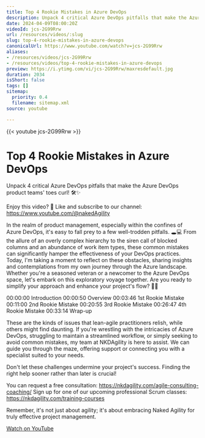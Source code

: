 ```yaml
---
title: Top 4 Rookie Mistakes in Azure DevOps
description: Unpack 4 critical Azure DevOps pitfalls that make the Azure DevOps product teams' toes curl! Enjoy this video?
date: 2024-04-09T08:00:20Z
videoId: jcs-2G99Rrw
url: /resources/videos/:slug
slug: top-4-rookie-mistakes-in-azure-devops
canonicalUrl: https://www.youtube.com/watch?v=jcs-2G99Rrw
aliases:
- /resources/videos/jcs-2G99Rrw
- /resources/videos/top-4-rookie-mistakes-in-azure-devops
preview: https://i.ytimg.com/vi/jcs-2G99Rrw/maxresdefault.jpg
duration: 2034
isShort: false
tags: []
sitemap:
  priority: 0.4
  filename: sitemap.xml
source: youtube

---
```


{{< youtube jcs-2G99Rrw >}}

# Top 4 Rookie Mistakes in Azure DevOps

Unpack 4 critical Azure DevOps pitfalls that make the Azure DevOps product teams' toes curl! 🛠️✨

Enjoy this video? 🔔 Like and subscribe to our channel: https://www.youtube.com/@nakedAgility

In the realm of product management, especially within the confines of Azure DevOps, it's easy to fall prey to a few well-trodden pitfalls. 🕳️💻 From the allure of an overly complex hierarchy to the siren call of blocked columns and an abundance of work item types, these common mistakes can significantly hamper the effectiveness of your DevOps practices. Today, I'm taking a moment to reflect on these obstacles, sharing insights and contemplations from my own journey through the Azure landscape. Whether you're a seasoned veteran or a newcomer to the Azure DevOps space, let's embark on this exploratory voyage together. Are you ready to simplify your approach and enhance your project's flow? 🌊🚀

00:00:00 Introduction
00:00:50 Overview
00:03:46 1st Rookie Mistake
00:11:00 2nd Rookie Mistake
00:20:55 3rd Rookie Mistake
00:26:47 4th Rookie Mistake
00:33:14 Wrap-up

These are the kinds of issues that lean-agile practitioners relish, while others might find daunting. If you're wrestling with the intricacies of Azure DevOps, struggling to maintain a streamlined workflow, or simply seeking to avoid common mistakes, my team at NKDAgility is here to assist. We can guide you through the maze, offering support or connecting you with a specialist suited to your needs.

Don't let these challenges undermine your project's success. Finding the right help sooner rather than later is crucial!

You can request a free consultation: https://nkdagility.com/agile-consulting-coaching/
Sign up for one of our upcoming professional Scrum classes: https://nkdagility.com/training-courses

Remember, it's not just about agility; it's about embracing Naked Agility for truly effective project management.

[Watch on YouTube](https://www.youtube.com/watch?v=jcs-2G99Rrw)
